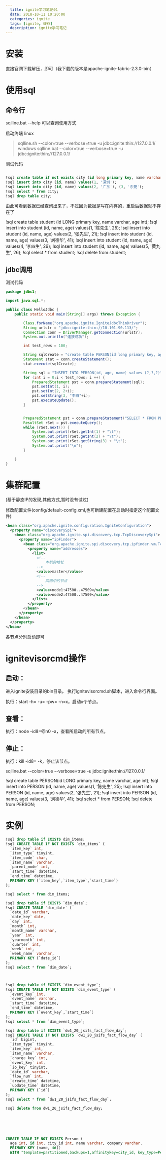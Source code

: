 ```yaml
---
  title: ignite学习笔记01
  date: 2018-10-11 10:20:00
  categories: ignite
  tags: [ignite, 缓存]
  description: ignite学习笔记
---
```


# 安装

直接官网下载解压，即可（我下载的版本是apache-ignite-fabric-2.3.0-bin）

# 使用sql

## 命令行
sqlline.bat --help  可以查询使用方式

启动终端
linux
> sqlline.sh --color=true --verbose=true -u jdbc:ignite:thin://127.0.0.1/
windows
> sqlline.bat --color=true --verbose=true -u jdbc:ignite:thin://127.0.0.1/


测试代码
```sql

!sql create table if not exists city (id long primary key, name varchar);
!sql insert into city (id, name) values(1, '深圳');
!sql insert into city (id, name) values(2, '广东'), (3, '东莞');
!sql select * from city;
!sql drop table city;

```
由此可看到数据已经查询出来了，不过因为数据是写在内存的，重启后数据就不存在了

!sql create table student (id LONG primary key, name varchar, age int);
!sql insert into student (id, name, age) values(1, '陈先生', 25);
!sql insert into student (id, name, age) values(2, '张先生', 21);
!sql insert into student (id, name, age) values(3, '刘德华', 41);
!sql insert into student (id, name, age) values(4, '李四生', 29);
!sql insert into student (id, name, age) values(5, '黄九生', 26);
!sql select * from student;
!sql delete from student;


## jdbc调用

测试代码
```java
package jdbc1;

import java.sql.*;

public class HelloJdbc {
    public static void main(String[] args) throws Exception {

        Class.forName("org.apache.ignite.IgniteJdbcThinDriver");
        String urlstr = "jdbc:ignite:thin://10.101.90.113/";
        Connection conn = DriverManager.getConnection(urlstr);
        System.out.println("连接成功");

        int test_rows = 100;

        String sqlCreate = "create table PERSON(id long primary key, age int, name varchar)";
        Statement stat = conn.createStatement();
        stat.execute(sqlCreate);

        String sql = "INSERT INTO PERSON(id, age, name) values (?,?,?)";
        for (int i = 0;i < test_rows; i ++) {
            PreparedStatement pst = conn.prepareStatement(sql);
            pst.setInt(1, i);
            pst.setInt(2, 2+i);
            pst.setString(3, "李四"+i);
            pst.executeUpdate();
        }


        PreparedStatement pst = conn.prepareStatement("SELECT * FROM PERSON");
        ResultSet rSet = pst.executeQuery();
        while (rSet.next()) {
            System.out.print(rSet.getInt(1) + "\t");
            System.out.print(rSet.getInt(2) + "\t");
            System.out.print(rSet.getString(3) + "\t");
            System.out.print("\n");
        }

    }
}

```

# 集群配置

(基于静态IP的发现,其他方式,暂时没有试过)

修改配置文件(config/default-config.xml,也可新建配置在启动时指定这个配置文件)

```xml
<bean class="org.apache.ignite.configuration.IgniteConfiguration">
  <property name="discoverySpi">
    <bean class="org.apache.ignite.spi.discovery.tcp.TcpDiscoverySpi">
      <property name="ipFinder">
        <bean class="org.apache.ignite.spi.discovery.tcp.ipfinder.vm.TcpDiscoveryVmIpFinder">
          <property name="addresses">
            <list>
              <!--
                  本机的地址
              -->
              <value>master</value>
              <!--
                  网络中的节点
              -->
              <value>node1:47500..47509</value>
              <value>node2:47500..47509</value>
            </list>
          </property>
        </bean>
      </property>
    </bean>
  </property>
</bean>
```

各节点分别启动即可

# ignitevisorcmd操作


## 启动：
进入ignite安装目录的bin目录。
执行ignitevisorcmd.sh脚本，进入命令行界面。

执行：start -h=<host> -u=<user> -pw=<password> -n=x，启动x个节点。

## 查看：

执行：node -id8=@n0 -a，查看所启动的所有节点。

## 停止：

执行：kill -id8=<id8> -k，停止该节点。

sqlline.bat --color=true --verbose=true -u jdbc:ignite:thin://127.0.0.1/

!sql create table PERSON(id LONG primary key, name varchar, age int);
!sql insert into PERSON (id, name, age) values(1, '陈先生', 25);
!sql insert into PERSON (id, name, age) values(2, '张先生', 21);
!sql insert into PERSON (id, name, age) values(3, '刘德华', 41);
!sql select * from PERSON;
!sql delete from PERSON;



# 实例

```sql
!sql drop table if EXISTS dim_items;
!sql CREATE TABLE IF NOT EXISTS `dim_items` (
  `item_key` int,
  `item_type` tinyint,
  `item_code` char,
  `item_name` varchar,
  `parent_node` int,
  `start_time` datetime,
  `end_time` datetime,
  PRIMARY KEY (`item_key`,`item_type`,`start_time`)
);

!sql select * from dim_items;

!sql drop table if EXISTS `dim_date`;
!sql CREATE TABLE `dim_date` (
  `date_id` varchar,
  `date_key` date,
  `day` int,
  `month` int,
  `month_name` varchar,
  `year` int,
  `yearmonth` int,
  `quarter` int,
  `week` int,
  `week_name` varchar,
  PRIMARY KEY (`date_id`)
);
!sql select * from `dim_date`;



!sql drop table if EXISTS `dim_event_type`;
!sql CREATE TABLE IF NOT EXISTS `dim_event_type` (
  `event_key` int,
  `event_name` varchar,
  `start_time` datetime,
  `end_time` datetime,
  PRIMARY KEY (`event_key`,`start_time`)
);
!sql select * from `dim_event_type`;

!sql drop table if EXISTS `dw1_20_jsifs_fact_flow_day`;
!sql CREATE TABLE IF NOT EXISTS `dw1_20_jsifs_fact_flow_day` (
  `id` bigint,
  `item_type` tinyint,
  `item_key` int,
  `item_name` varchar,
  `charge_key` int,
  `event_key` int,
  `io_key` tinyint,
  `date_id` varchar,
  `flow_num` int,
  `create_time` datetime,
  `update_time` datetime,
  PRIMARY KEY (`id`)
);
!sql select * from `dw1_20_jsifs_fact_flow_day`;

!sql delete from dw1_20_jsifs_fact_flow_day;






CREATE TABLE IF NOT EXISTS Person (
  age int, id int, city_id int, name varchar, company varchar,
  PRIMARY KEY (name, id))
  WITH "template=partitioned,backups=1,affinitykey=city_id, key_type=PersonKey, value_type=MyPerson";


```
